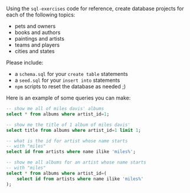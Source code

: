 
Using the `sql-exercises` code for reference, create database projects for each of the following topics:

- pets and owners
- books and authors
- paintings and artists
- teams and players
- cities and states


Please include:

- a `schema.sql` for your `create table` statements
- a `seed.sql` for your `insert into` statements
- `npm` scripts to reset the database as needed ;)

Here is an example of some queries you can make:

```sql
-- show me all of miles davis' albums
select * from albums where artist_id=1;

-- show me the title of 1 album of miles davis'
select title from albums where artist_id=1 limit 1;

-- what is the id for artist whose name starts 
-- with "miles"
select id from artists where name ilike 'miles%';

-- show me all albums for an artist whose name starts
-- with "miles"
select * from albums where artist_id=(
	select id from artists where name ilike 'miles%'
);
```